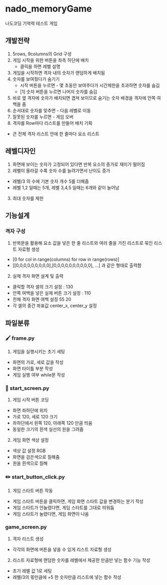 # nado_memoryGame
나도코딩 기억력 테스트 게임

## 개발전략 
1. 5rows, 9columns의 Grid 구성
2. 게임 시작을 위한 버튼을 좌측 하단에 배치
   - 클릭을 하면 레벨 설명
3. 게임을 시작하면 격자 내의 숫자가 랜덤하게 배치됨
4. 숫자를 보여줬다가 숨기기
   - 시작 버튼을 누르면 - 몇 초동안 보여주다가 시간제한을 초과하면 숫자를 숨김
   - [1] 숫자 버튼을 누르면 나머지 숫자를 숨김
5. 바로 옆 격자에 숫자가 배치되면 겹쳐 보이므로 숨기는 숫자 배경을 격자에 안쪽 여백을 줌
6. 순서대로 숫자를 맞추면 - 다음 레벨로 이동
7. 잘못된 숫자를 누르면 - 게임 오버
8. 격자를 Row마다 리스트를 만들어 배치 기획
- 큰 전체 격자 리스트 안에 한 줄마다 요소 리스트

## 레벨디자인
1. 화면에 보이는 숫자가 고정되어 있다면 반복 요소의 증가로 재미가 떨어짐
2. 레벨이 올라갈 수록 숫자 수를 늘려가면서 난이도 증가
- 레벨/3 의 수에 기본 숫자 개수 5를 더해줌
- 레벨 1,2 일때는 5개, 레벨 3,4,5 일때는 6개와 같이 늘어남
3. 최대 숫자를 제한

## 기능설계
### 격자 구성
1. 반복문을 활용해 요소 값을 넣은 한 줄 리스트와 여러 줄을 가진 리스트로 묶인 리스트 자료형 생성
- [0 for col in range(columns) for row in range(rows)]
- [[0,0,0,0,0,0,0,0,0],[0,0,0,0,0,0,0,0,0,0], ...] 과 같은 형태로 출력함
2. 실제 격자 화면 설계 및 출력
- 클릭할 격자 셀의 크기 설정 : 130
- 안쪽 여백을 넣은 실제 버튼 크기 설정 : 110
- 전체 격자 화면 여백 설정 55 20
- 각 셀의 중간 좌표값 center_x, center_y 설정

## 파일분류
### 🖌 frame.py
1. 게임을 실행시키는 초기 세팅
- 화면의 가로, 세로 값을 작성
- 화면 타이틀 부분 작성
- 게임 실행 여부 while문 작성

### 🎈 start_screen.py
1. 게임 시작 버튼 코딩
- 화면 좌하단에 위치
- 가로 120, 세로 120 크기
- 좌하단에서 왼쪽 120, 아래쪽 120 만큼 띄움
- 동일한 크기의 흰색 실선의 원을 그려줌
2. 게임 화면 색상 설정
- 색상 값 설정 RGB
- 화면을 검은색으로 칠해줌 
- 원을 흰색으로 칠해

### ✏️ start_button_click.py
1. 게임 스타트 버튼 작동
- 게임 스타트 버튼을 클릭하면, 게임 화면 스타트 값을 변경하는 분기 작성
- 게임 스타트가 안눌렸다면, 게임 스타트를 그대로 띄워둠
- 게임 스타트가 눌렸다면, 게임 화면이 나옴

### game_screen.py
1. 격자 리스트 생성
- 각각의 화면에 버튼을 넣을 수 있게 리스트 자료형 생성
2. 리스트 자료형에 랜덤한 숫자를 레벨에서 제공한 만큼만 넣는 함수 기능 작성
- 초기 레벨 값 1로 세팅
- 레벨/3의 몫만큼에 +5 한 숫자만큼 리스트에 넣는 함수 작성
